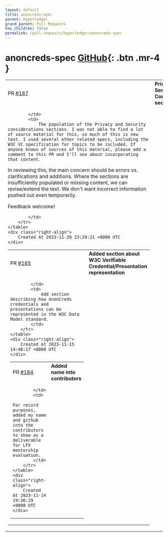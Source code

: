 ```yaml
---
layout: default
title: anoncreds-spec
parent: Hyperledger
grand_parent: Pull Requests
has_children: false
permalink: /pull-requests/hyperledger/anoncreds-spec
---
```


# anoncreds-spec <span class="fs-3 right-align">[GitHub](https://github.com/hyperledger/anoncreds-spec){: .btn .mr-4 }</span>


<div>
    <table>
        <tr>
            <td>
                PR <a href="https://github.com/hyperledger/anoncreds-spec/pull/187" class=".btn">#187</a>
            </td>
            <td>
                <b>
                    Privacy and Security Considerations sections
                </b>
            </td>
        </tr>
        <tr>
            <td>
                
            </td>
            <td>
                The population of the Privacy and Security considerations sections. I was not able to find a lot of source material for this, so much of this is new text. I used several other related specs, including the W3C VC specification for topics to be included. If anyone knows of sources of this material, please add a comment to this PR and I'll see about incorporating that content.

In reviewing this, the main concern should be errors vs. clarifications and additions. Where the sections are insufficiently populated or missing content, we can revise/extend the text.  We don't want incorrect information pushed out even temporarily.

Feedback welcome!

            </td>
        </tr>
    </table>
    <div class="right-align">
        Created At 2023-11-20 23:29:21 +0000 UTC
    </div>
</div>

<div>
    <table>
        <tr>
            <td>
                PR <a href="https://github.com/hyperledger/anoncreds-spec/pull/185" class=".btn">#185</a>
            </td>
            <td>
                <b>
                    Added section about W3C Verifiable Credential/Presentation representation
                </b>
            </td>
        </tr>
        <tr>
            <td>
                
            </td>
            <td>
                Add section describing how AnonCreds credentials and presentations can be represented in the W3C Data Model standard.
            </td>
        </tr>
    </table>
    <div class="right-align">
        Created At 2023-11-15 14:48:17 +0000 UTC
    </div>
</div>

<div>
    <table>
        <tr>
            <td>
                PR <a href="https://github.com/hyperledger/anoncreds-spec/pull/184" class=".btn">#184</a>
            </td>
            <td>
                <b>
                    Added name into contributors
                </b>
            </td>
        </tr>
        <tr>
            <td>
                
            </td>
            <td>
                For record purposes, added my name and github into the contributors to show as a deliverable for LFX mentorship evaluation.
            </td>
        </tr>
    </table>
    <div class="right-align">
        Created At 2023-11-14 19:36:29 +0000 UTC
    </div>
</div>

